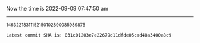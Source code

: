 Now the time is 2022-09-09 07:47:50 am

---

<small>14632218311152150102890085989875</small>

```txt
Latest commit SHA is: 031c01203e7e22679d11dfde05cad48a3400a8c9
```
